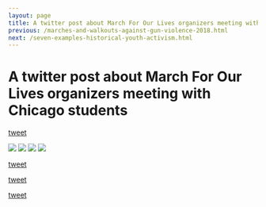 ```yaml
---
layout: page
title: A twitter post about March For Our Lives organizers meeting with Chicago students
previous: /marches-and-walkouts-against-gun-violence-2018.html
next: /seven-examples-historical-youth-activism.html
---
```


A twitter post about March For Our Lives organizers meeting with Chicago students
=================================================================================

[tweet](https://twitter.com/Emma4Change/status/970300504122081280)

<img src="https://pbs.twimg.com/media/DXcpTHRVMAEUquS.jpg:orig">

<img src="https://pbs.twimg.com/media/DXcpVioVwAAwenP.jpg:orig">

<img src="https://pbs.twimg.com/media/DXcpYTnV4AAtxcF.jpg:orig">

<img src="https://pbs.twimg.com/media/DXcpY4HU8AAs2f4.jpg:orig">

[tweet](https://twitter.com/Emma4Change/status/970300513253171205)

[tweet](https://twitter.com/Emma4Change/status/970300516084301824)

[tweet](https://twitter.com/Emma4Change/status/970300519267762177)

